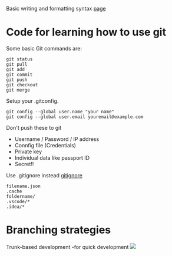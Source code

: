 Basic writing and formatting syntax [page](https://docs.github.com/en/github/writing-on-github/getting-started-with-writing-and-formatting-on-github/basic-writing-and-formatting-syntax)

# Code for learning how to use git

Some basic Git commands are:

```
git status
git pull
git add
git commit
git push
git checkout
git merge
```

Setup your .gitconfig.

```
git config --global user.name "your name"
git config --global user.email youremail@example.com
```

Don't push these to git

- Username / Password / IP address
- Connfig file (Credentials)
- Private key
- Individual data like passport ID
- Secret!!

Use .gitignore instead [gitignore](https://github.com/github/gitignore)

```
filename.json
.cache
foldername/
.vscode/*
.idea/*
```

# Branching strategies

Trunk-based development
-for quick development
<img src="//trunkbaseddevelopment.com/trunk1c.png">
